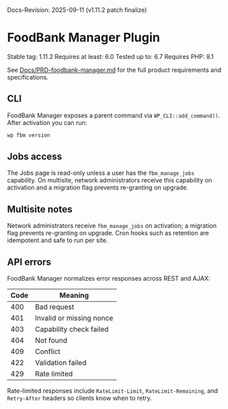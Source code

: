Docs-Revision: 2025-09-11 (v1.11.2 patch finalize)
# FoodBank Manager Plugin

Stable tag: 1.11.2
Requires at least: 6.0
Tested up to: 6.7
Requires PHP: 8.1

See [Docs/PRD-foodbank-manager.md](../Docs/PRD-foodbank-manager.md) for the full product requirements and specifications.

## CLI

FoodBank Manager exposes a parent command via `WP_CLI::add_command()`. After
activation you can run:

```bash
wp fbm version
```

## Jobs access

The Jobs page is read-only unless a user has the `fbm_manage_jobs` capability.
On multisite, network administrators receive this capability on activation and a
migration flag prevents re-granting on upgrade.

## Multisite notes

Network administrators receive `fbm_manage_jobs` on activation; a migration flag prevents re-granting on upgrade. Cron hooks such as retention are idempotent and safe to run per site.

## API errors

FoodBank Manager normalizes error responses across REST and AJAX:

| Code | Meaning |
| ---- | ------- |
| 400 | Bad request |
| 401 | Invalid or missing nonce |
| 403 | Capability check failed |
| 404 | Not found |
| 409 | Conflict |
| 422 | Validation failed |
| 429 | Rate limited |

Rate-limited responses include `RateLimit-Limit`, `RateLimit-Remaining`, and
`Retry-After` headers so clients know when to retry.
